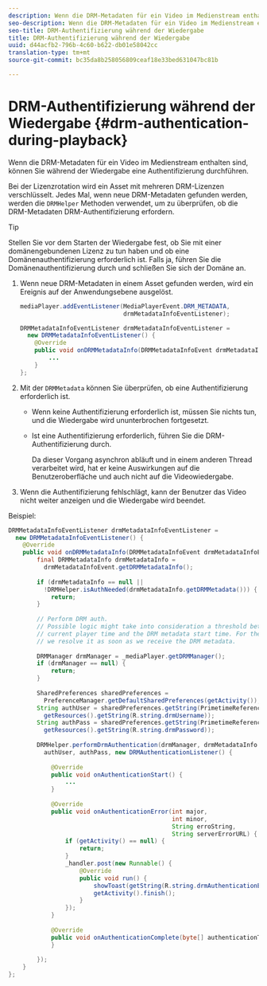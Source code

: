 ```yaml
---
description: Wenn die DRM-Metadaten für ein Video im Medienstream enthalten sind, können Sie während der Wiedergabe eine Authentifizierung durchführen.
seo-description: Wenn die DRM-Metadaten für ein Video im Medienstream enthalten sind, können Sie während der Wiedergabe eine Authentifizierung durchführen.
seo-title: DRM-Authentifizierung während der Wiedergabe
title: DRM-Authentifizierung während der Wiedergabe
uuid: d44acfb2-796b-4c60-b622-db01e58042cc
translation-type: tm+mt
source-git-commit: bc35da8b258056809ceaf18e33bed631047bc81b

---
```



# DRM-Authentifizierung während der Wiedergabe {#drm-authentication-during-playback}

Wenn die DRM-Metadaten für ein Video im Medienstream enthalten sind, können Sie während der Wiedergabe eine Authentifizierung durchführen.

Bei der Lizenzrotation wird ein Asset mit mehreren DRM-Lizenzen verschlüsselt. Jedes Mal, wenn neue DRM-Metadaten gefunden werden, werden die `DRMHelper` Methoden verwendet, um zu überprüfen, ob die DRM-Metadaten DRM-Authentifizierung erfordern.

>[!TIP]
>
>Stellen Sie vor dem Starten der Wiedergabe fest, ob Sie mit einer domänengebundenen Lizenz zu tun haben und ob eine Domänenauthentifizierung erforderlich ist. Falls ja, führen Sie die Domänenauthentifizierung durch und schließen Sie sich der Domäne an.

1. Wenn neue DRM-Metadaten in einem Asset gefunden werden, wird ein Ereignis auf der Anwendungsebene ausgelöst.

   ```java
   mediaPlayer.addEventListener(MediaPlayerEvent.DRM_METADATA,  
                                drmMetadataInfoEventListener); 
   
   DRMMetadataInfoEventListener drmMetadataInfoEventListener =  
     new DRMMetadataInfoEventListener() { 
       @Override 
       public void onDRMMetadataInfo(DRMMetadataInfoEvent drmMetadataInfoEvent) { 
           ... 
       } 
   };
   ```

1. Mit der `DRMMetadata` können Sie überprüfen, ob eine Authentifizierung erforderlich ist.

   * Wenn keine Authentifizierung erforderlich ist, müssen Sie nichts tun, und die Wiedergabe wird ununterbrochen fortgesetzt.
   * Ist eine Authentifizierung erforderlich, führen Sie die DRM-Authentifizierung durch.

      Da dieser Vorgang asynchron abläuft und in einem anderen Thread verarbeitet wird, hat er keine Auswirkungen auf die Benutzeroberfläche und auch nicht auf die Videowiedergabe.

1. Wenn die Authentifizierung fehlschlägt, kann der Benutzer das Video nicht weiter anzeigen und die Wiedergabe wird beendet.

<!--<a id="example_939B95F831A245869F9248E2767F260C"></a>-->

Beispiel:

```java
DRMMetadataInfoEventListener drmMetadataInfoEventListener =  
  new DRMMetadataInfoEventListener() { 
    @Override 
    public void onDRMMetadataInfo(DRMMetadataInfoEvent drmMetadataInfoEvent) { 
        final DRMMetadataInfo drmMetadataInfo =  
          drmMetadataInfoEvent.getDRMMetadataInfo(); 
 
        if (drmMetadataInfo == null ||  
          !DRMHelper.isAuthNeeded(drmMetadataInfo.getDRMMetadata())) { 
            return; 
        } 
 
        // Perform DRM auth. 
        // Possible logic might take into consideration a threshold between the  
        // current player time and the DRM metadata start time. For the time being,  
        // we resolve it as soon as we receive the DRM metadata. 
 
        DRMManager drmManager = _mediaPlayer.getDRMManager(); 
        if (drmManager == null) { 
            return; 
        } 
 
        SharedPreferences sharedPreferences =  
          PreferenceManager.getDefaultSharedPreferences(getActivity()); 
        String authUser = sharedPreferences.getString(PrimetimeReference.SETTINGS_DRM_USERNAME,  
          getResources().getString(R.string.drmUsername)); 
        String authPass = sharedPreferences.getString(PrimetimeReference.SETTINGS_DRM_PASSWORD,  
          getResources().getString(R.string.drmPassword)); 
 
        DRMHelper.performDrmAuthentication(drmManager, drmMetadataInfo.getDRMMetadata(),  
          authUser, authPass, new DRMAuthenticationListener() { 
 
            @Override 
            public void onAuthenticationStart() { 
                ... 
            } 
 
            @Override 
            public void onAuthenticationError(int major,  
                                              int minor,  
                                              String erroString,  
                                              String serverErrorURL) { 
                if (getActivity() == null) { 
                    return; 
                } 
                _handler.post(new Runnable() { 
                    @Override 
                    public void run() { 
                        showToast(getString(R.string.drmAuthenticationError)); 
                        getActivity().finish(); 
                    } 
                }); 
            } 
 
            @Override 
            public void onAuthenticationComplete(byte[] authenticationToken) { 
            } 
 
        }); 
    } 
}; 
```
